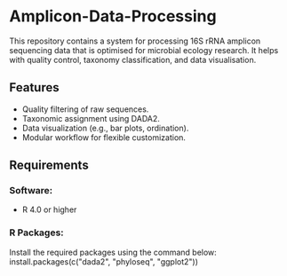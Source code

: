 # Amplicon-Data-Processing

This repository contains a system for processing 16S rRNA amplicon sequencing data that is optimised for microbial ecology research. It helps with quality control, taxonomy classification, and data visualisation.

## Features
- Quality filtering of raw sequences.
- Taxonomic assignment using DADA2.
- Data visualization (e.g., bar plots, ordination).
- Modular workflow for flexible customization.

## Requirements

### Software:
- R 4.0 or higher

### R Packages:
Install the required packages using the command below:
install.packages(c("dada2", "phyloseq", "ggplot2"))
